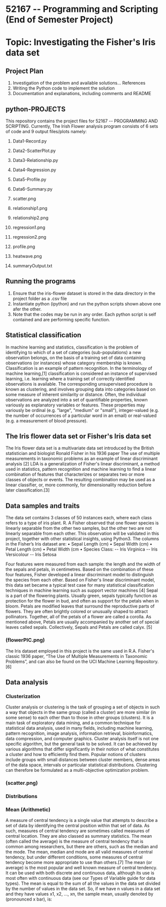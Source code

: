 

# 52167 -- Programming and Scripting (End of Semester Project)

# Topic: Investigating the Fisher's Iris data set

## Project Plan
  1.	Investigation of the problem and available solutions… References
  2.	Writing the Python code to implement the solution
  3.	Documentation and explanations, including comments and README

## python-PROJECTS
This repository contains the project files for 52167 -- PROGRAMMING AND SCRIPTING.
Currently, The Irish Flower analysis program consists of 6 sets of code and 9 output files/plots namely:
1. Data1-Record.py
2. Data2-ScatterPlot.py
3. Data3-Relationship.py
4. Data4-Regression.py
5. Data5-Profile.py
6. Data6-Summary.py

7.  scatter.png
8.  relationship1.png
9.  relationship2.png
10. regression1.png
11. regression2.png
12. profile.png
13. heatwave.png
14. summaryOutput.txt

## Running the programs
1. Ensure that the iris-flower dataset is stored in the data directory in the project folder as a .csv file
2. Instantiate python (ipython) and run the python scripts shown above one afer the other.
3. Note that the codes may be run in any order. Each python script is self contained and are performing specific function.

## Statistical classification
In machine learning and statistics, classification is the problem of identifying to which of a set of categories (sub-populations) a new observation belongs, on the basis of a training set of data containing observations (or instances) whose category membership is known. Classification is an example of pattern recognition.
In the terminology of machine learning,[1] classification is considered an instance of supervised learning, i.e. learning where a training set of correctly identified observations is available. The corresponding unsupervised procedure is known as clustering, and involves grouping data into categories based on some measure of inherent similarity or distance.
Often, the individual observations are analyzed into a set of quantifiable properties, known variously as explanatory variables or features. These properties may variously be ordinal (e.g. "large", "medium" or "small"), integer-valued (e.g. the number of occurrences of a particular word in an email) or real-valued (e.g. a measurement of blood pressure). 

## The Iris flower data set or Fisher's Iris data set
The Iris flower data set is a multivariate data set introduced by the British statistician and biologist Ronald Fisher in his 1936 paper The use of multiple measurements in taxonomic problems as an example of linear discriminant analysis [2] 
LDA is a generalization of Fisher's linear discriminant, a method used in statistics, pattern recognition and machine learning to find a linear combination of features that characterizes or separates two or more classes of objects or events. The resulting combination may be used as a linear classifier, or, more commonly, for dimensionality reduction before later classification.[3] 

## Data samples and traits
The data set contains 3 classes of 50 instances each, where each class refers to a type of iris plant. R. A Fisher observed that one flower species is linearly separable from the other two samples, but the other two are not linearly separable from each other. This observation will be validated in this project, together with other statistical insights, using Python3.
The columns in the Fisher’s Iris dataset are:
•	Sepal Length (cm)
•	Sepal Width (cm)
•	Petal Length (cm)
•	Petal Width (cm
•	Species Class: 
  -- Iris Virginica 
  -- Iris Versicolour 
  -- Iris Setosa

Four features were measured from each sample: the length and the width of the sepals and petals, in centimetres. Based on the combination of these four features, Fisher developed a linear discriminant model to distinguish the species from each other.
Based on Fisher's linear discriminant model, this data set became a typical test case for many statistical classification techniques in machine learning such as support vector machines [4] 
Sepal is a part of the flowering plants. Usually green, sepals typically function as protection for the flower in bud, and often as support for the petals when in bloom.
Petals are modified leaves that surround the reproductive parts of flowers. They are often brightly colored or unusually shaped to attract pollinators. Together, all of the petals of a flower are called a corolla. As mentioned above, Petals are usually accompanied by another set of special leaves called sepals. Collectively, Sepals and Petals are called calyx. [5] 

### (flowerPIC.png)
The Iris dataset employed in this project is the same used in R.A. Fisher's classic 1936 paper, “The Use of Multiple Measurements in Taxonomic Problems”, and can also be found on the UCI Machine Learning Repository. [6] 

## Data analysis 
### Clusterization
Cluster analysis or clustering is the task of grouping a set of objects in such a way that objects in the same group (called a cluster) are more similar (in some sense) to each other than to those in other groups (clusters). It is a main task of exploratory data mining, and a common technique for statistical data analysis, used in many fields, including machine learning, pattern recognition, image analysis, information retrieval, bioinformatics, data compression, and computer graphics.
Cluster analysis itself is not one specific algorithm, but the general task to be solved. It can be achieved by various algorithms that differ significantly in their notion of what constitutes a cluster and how to efficiently find them. Popular notions of clusters include groups with small distances between cluster members, dense areas of the data space, intervals or particular statistical distributions. Clustering can therefore be formulated as a multi-objective optimization problem.
### (scatter.png)

### Distributions
### Mean (Arithmetic)
A measure of central tendency is a single value that attempts to describe a set of data by identifying the central position within that set of data. As such, measures of central tendency are sometimes called measures of central location. They are also classed as summary statistics. The mean (often called the average) is the measure of central tendency that is common among researchers, but there are others, such as the median and the mode.
The mean, median and mode are all valid measures of central tendency, but under different conditions, some measures of central tendency become more appropriate to use than others.[7]
The mean (or average) is the most popular and well known measure of central tendency. It can be used with both discrete and continuous data, although its use is most often with continuous data (see our Types of Variable guide for data types). The mean is equal to the sum of all the values in the data set divided by the number of values in the data set. So, if we have n values in a data set and they have values x1, x2, ..., xn, the sample mean, usually denoted by   (pronounced x bar), is:

 

